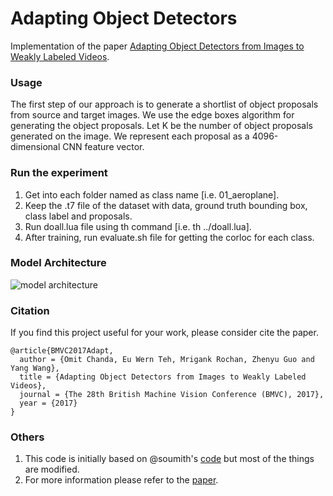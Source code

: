 # Adapting Object Detectors 

Implementation of the paper [Adapting Object Detectors from Images to Weakly Labeled Videos](http://www.cs.umanitoba.ca/~ywang/papers/bmvc17_adapt.pdf). 

### Usage
The first step of our approach is to generate a shortlist of object proposals from source and target images. We use the edge boxes algorithm for generating the object proposals. 
Let K be the number of object proposals generated on the image. We represent each proposal as a 4096-dimensional CNN feature vector. 

### Run the experiment
1. Get into each folder named as class name [i.e. 01_aeroplane].
2. Keep the .t7 file of the dataset with data, ground truth bounding box, class label and proposals.
3. Run doall.lua file using th command [i.e. th ../doall.lua].
4. After training, run evaluate.sh file for getting the corloc for each class.

### Model Architecture

![model architecture](./net.png)

### Citation

If you find this project useful for your work, please consider cite the paper.
```
@article{BMVC2017Adapt,
  author = {Omit Chanda, Eu Wern Teh, Mrigank Rochan, Zhenyu Guo and Yang Wang},
  title = {Adapting Object Detectors from Images to Weakly Labeled Videos},
  journal = {The 28th British Machine Vision Conference (BMVC), 2017},
  year = {2017}
}
```

### Others

1. This code is initially based on @soumith's [code](https://github.com/soumith/imagenet-multiGPU.torch) but most of the things are modified.
2. For more information please refer to the [paper](http://www.cs.umanitoba.ca/~ywang/papers/bmvc17_adapt.pdf).



